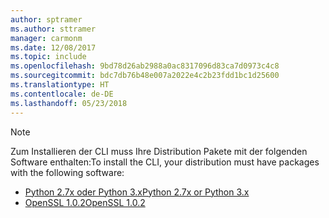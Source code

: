 ```yaml
---
author: sptramer
ms.author: sttramer
manager: carmonm
ms.date: 12/08/2017
ms.topic: include
ms.openlocfilehash: 9bd78d26ab2988a0ac8317096d83ca7d0973c4c8
ms.sourcegitcommit: bdc7db76b48e007a2022e4c2b23fdd1bc1d25600
ms.translationtype: HT
ms.contentlocale: de-DE
ms.lasthandoff: 05/23/2018
---
```

> [!NOTE]
> <span data-ttu-id="26f6e-101">Zum Installieren der CLI muss Ihre Distribution Pakete mit der folgenden Software enthalten:</span><span class="sxs-lookup"><span data-stu-id="26f6e-101">To install the CLI, your distribution must have packages with the following software:</span></span>
> * [<span data-ttu-id="26f6e-102">Python 2.7x oder Python 3.x</span><span class="sxs-lookup"><span data-stu-id="26f6e-102">Python 2.7x or Python 3.x</span></span>](https://www.python.org/downloads/)
> * [<span data-ttu-id="26f6e-103">OpenSSL 1.0.2</span><span class="sxs-lookup"><span data-stu-id="26f6e-103">OpenSSL 1.0.2</span></span>](https://www.openssl.org/source/)
